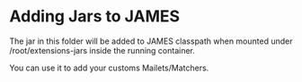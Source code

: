 # Adding Jars to JAMES

The jar in this folder will be added to JAMES classpath when mounted under /root/extensions-jars inside the running container.

You can use it to add your customs Mailets/Matchers.
